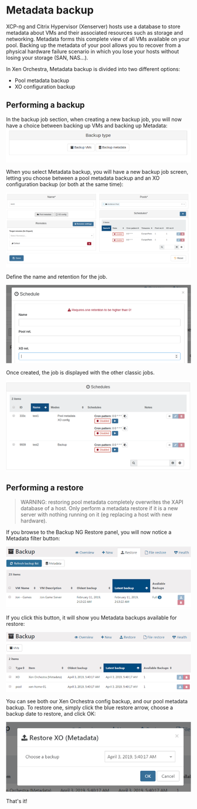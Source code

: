 # Metadata backup

XCP-ng and Citrix Hypervisor (Xenserver) hosts use a database to store metadata about VMs and their associated resources such as storage and networking. Metadata forms this complete view of all VMs available on your pool. Backing up the metadata of your pool allows you to recover from a physical hardware failure scenario in which you lose your hosts without losing your storage (SAN, NAS...).

In Xen Orchestra, Metadata backup is divided into two different options:

- Pool metadata backup
- XO configuration backup

## Performing a backup

In the backup job section, when creating a new backup job, you will now have a choice between backing up VMs and backing up Metadata:
![](./assets/metadata-1.png)

When you select Metadata backup, you will have a new backup job screen, letting you choose between a pool metadata backup and an XO configuration backup (or both at the same time):

![](./assets/metadata-2.png)

Define the name and retention for the job.

![](./assets/metadata-3.png)

Once created, the job is displayed with the other classic jobs.

![](./assets/metadata-4.png)

## Performing a restore

> WARNING: restoring pool metadata completely overwrites the XAPI database of a host. Only perform a metadata restore if it is a new server with nothing running on it (eg replacing a host with new hardware).

If you browse to the Backup NG Restore panel, you will now notice a Metadata filter button:

![](./assets/metadata-5.png)

If you click this button, it will show you Metadata backups available for restore:

![](./assets/metadata-6.png)

You can see both our Xen Orchestra config backup, and our pool metadata backup. To restore one, simply click the blue restore arrow, choose a backup date to restore, and click OK:

![](./assets/metadata-7.png)

That's it!
